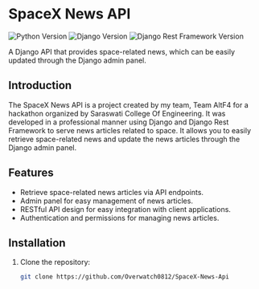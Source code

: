 # SpaceX News API

![Python Version](https://img.shields.io/badge/Python-3.8%2B-blue)
![Django Version](https://img.shields.io/badge/Django-3.2-green)
![Django Rest Framework Version](https://img.shields.io/badge/Django%20Rest%20Framework-3.12-orange)

A Django API that provides space-related news, which can be easily updated through the Django admin panel.

## Introduction

The SpaceX News API is a project created by my team, Team AltF4 for a hackathon organized by Saraswati College Of Engineering. It was developed in a professional manner using Django and Django Rest Framework to serve news articles related to space. It allows you to easily retrieve space-related news and update the news articles through the Django admin panel.

## Features

- Retrieve space-related news articles via API endpoints.
- Admin panel for easy management of news articles.
- RESTful API design for easy integration with client applications.
- Authentication and permissions for managing news articles.

## Installation

1. Clone the repository:

   ```bash
   git clone https://github.com/Overwatch0812/SpaceX-News-Api
